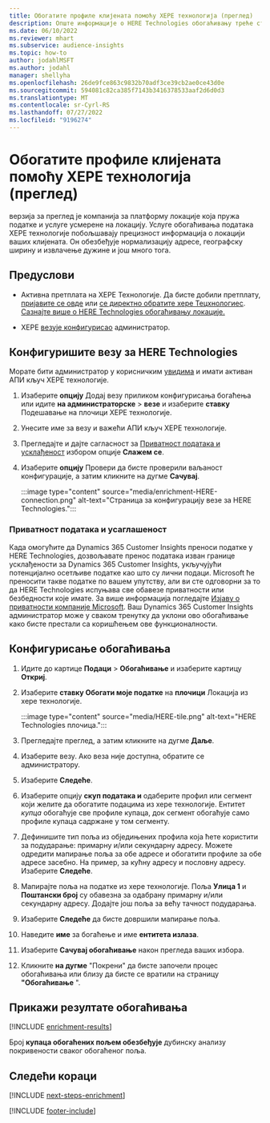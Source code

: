 ```yaml
---
title: Обогатите профиле клијената помоћу ХЕРЕ технологија (преглед)
description: Опште информације о HERE Technologies обогаћивању треће стране.
ms.date: 06/10/2022
ms.reviewer: mhart
ms.subservice: audience-insights
ms.topic: how-to
author: jodahlMSFT
ms.author: jodahl
manager: shellyha
ms.openlocfilehash: 26de9fce863c9832b70adf3ce39cb2ae0ce43d0e
ms.sourcegitcommit: 594081c82ca385f7143b3416378533aaf2d6d0d3
ms.translationtype: MT
ms.contentlocale: sr-Cyrl-RS
ms.lasthandoff: 07/27/2022
ms.locfileid: "9196274"
---
```

# <a name="enrich-customer-profiles-with-here-technologies-preview"></a>Обогатите профиле клијената помоћу ХЕРЕ технологија (преглед)

верзија за преглед је компанија за платформу локације која пружа податке и услуге усмерене на локацију. Услуге обогаћивања података ХЕРЕ технологије побољшавају прецизност информација о локацији ваших клијената. Он обезбеђује нормализацију адресе, географску ширину и извлачење дужине и још много тога.

## <a name="prerequisites"></a>Предуслови

- Активна претплата на ХЕРЕ Технологије. Да бисте добили претплату, [пријавите се овде](https://developer.here.com/sign-up?utm_medium=referral&utm_source=Microsoft-Dynamics-CI&create=Freemium-Basic) или [се директно обратите хере Тецхнологиес](https://developer.here.com/help?utm_medium=referral&utm_source=Microsoft-Dynamics-CI#how-can-we-help-you). [Сазнајте више о HERE Technologies обогаћивању локације.](https://developer.here.com/location-enrichment?cid=Dev-MicrosoftDynamics-DB-0-Dev-&utm_source=MicrosoftDynamics&utm_medium=referral&utm_campaign=Online_Dev_ReferralMicrosoft)

- ХЕРЕ [везу](connections.md)[је конфигурисао](#configure-the-connection-for-here-technologies) администратор.

## <a name="configure-the-connection-for-here-technologies"></a>Конфигуришите везу за HERE Technologies

Морате бити администратор у корисничким [увидима](permissions.md#admin) и имати активан АПИ кључ ХЕРЕ технологије.

1. Изаберите **опцију** Додај везу приликом конфигурисања богаћења или идите **на администраторске** > **везе** и изаберите **ставку** Подешавање на плочици ХЕРЕ технологије.

1. Унесите име за везу и важећи АПИ кључ ХЕРЕ технологије.

1. Прегледајте и дајте сагласност за [Приватност података и усклађеност](#data-privacy-and-compliance) избором опције **Слажем се**.

1. Изаберите **опцију** Провери да бисте проверили ваљаност конфигурације, а затим кликните на дугме **Сачувај**.

   :::image type="content" source="media/enrichment-HERE-connection.png" alt-text="Страница за конфигурацију везе за HERE Technologies.":::

### <a name="data-privacy-and-compliance"></a>Приватност података и усаглашеност

Када омогућите да Dynamics 365 Customer Insights преноси податке у HERE Technologies, дозвољавате пренос података изван границе усклађености за Dynamics 365 Customer Insights, укључујући потенцијално осетљиве податке као што су лични подаци. Microsoft ће преносити такве податке по вашем упутству, али ви сте одговорни за то да HERE Technologies испуњава све обавезе приватности или безбедности које имате. За више информација погледајте [Изјаву о приватности компаније Microsoft](https://go.microsoft.com/fwlink/?linkid=396732).
Ваш Dynamics 365 Customer Insights администратор може у сваком тренутку да уклони ово обогаћивање како бисте престали са коришћењем ове функционалности.

## <a name="configure-the-enrichment"></a>Конфигурисање обогаћивања

1. Идите до картице **Подаци** > **Обогаћивање** и изаберите картицу **Откриј**.

1. Изаберите **ставку Обогати моје податке** на **плочици** Локација из хере технологије.

   :::image type="content" source="media/HERE-tile.png" alt-text="HERE Technologies плочица.":::

1. Прегледајте преглед, а затим кликните на дугме **Даље**.

1. Изаберите везу. Ако веза није доступна, обратите се администратору.

1. Изаберите **Следеће**.

1. Изаберите опцију **скуп података и** одаберите профил или сегмент који желите да обогатите подацима из хере технологије. Ентитет *купца* обогаћује све профиле купаца, док сегмент обогаћује само профиле купаца садржане у том сегменту.

1. Дефинишите тип поља из обједињених профила која ћете користити за подударање: примарну и/или секундарну адресу. Можете одредити мапирање поља за обе адресе и обогатити профиле за обе адресе засебно. На пример, за кућну адресу и пословну адресу. Изаберите **Следеће**.

1. Мапирајте поља на податке из хере технологије. Поља **Улица 1** и **Поштански број** су обавезна за одабрану примарну и/или секундарну адресу. Додајте још поља за већу тачност подударања.

1. Изаберите **Следеће** да бисте довршили мапирање поља.

1. Наведите **име** за богаћење и име **ентитета излаза**.

1. Изаберите **Сачувај обогаћивање** након прегледа ваших избора.

1. Кликните **на дугме** "Покрени" да бисте започели процес обогаћивања или близу да бисте се вратили на страницу **"Обогаћивање** ".

## <a name="view-enrichment-results"></a>Прикажи резултате обогаћивања

[!INCLUDE [enrichment-results](includes/enrichment-results.md)]

Број **купаца обогаћених пољем обезбеђује** дубинску анализу покривености сваког обогаћеног поља.

## <a name="next-steps"></a>Следећи кораци

[!INCLUDE [next-steps-enrichment](includes/next-steps-enrichment.md)]

[!INCLUDE [footer-include](includes/footer-banner.md)]

